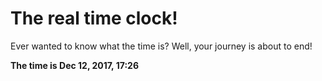 # The real time clock!

Ever wanted to know what the time is? Well, your journey is about to end!

**The time is Dec 12, 2017, 17:26**